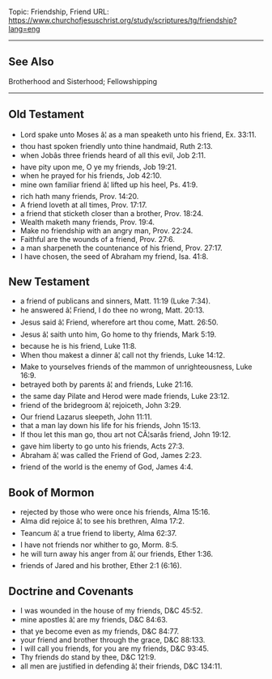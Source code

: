 Topic: Friendship, Friend
URL: https://www.churchofjesuschrist.org/study/scriptures/tg/friendship?lang=eng

---

## See Also

Brotherhood and Sisterhood; Fellowshipping

---

## Old Testament

- Lord spake unto Moses â¦ as a man speaketh unto his friend, Ex. 33:11.
- thou hast spoken friendly unto thine handmaid, Ruth 2:13.
- when Jobâs three friends heard of all this evil, Job 2:11.
- have pity upon me, O ye my friends, Job 19:21.
- when he prayed for his friends, Job 42:10.
- mine own familiar friend â¦ lifted up his heel, Ps. 41:9.
- rich hath many friends, Prov. 14:20.
- A friend loveth at all times, Prov. 17:17.
- a friend that sticketh closer than a brother, Prov. 18:24.
- Wealth maketh many friends, Prov. 19:4.
- Make no friendship with an angry man, Prov. 22:24.
- Faithful are the wounds of a friend, Prov. 27:6.
- a man sharpeneth the countenance of his friend, Prov. 27:17.
- I have chosen, the seed of Abraham my friend, Isa. 41:8.

## New Testament

- a friend of publicans and sinners, Matt. 11:19 (Luke 7:34).
- he answered â¦ Friend, I do thee no wrong, Matt. 20:13.
- Jesus said â¦ Friend, wherefore art thou come, Matt. 26:50.
- Jesus â¦ saith unto him, Go home to thy friends, Mark 5:19.
- because he is his friend, Luke 11:8.
- When thou makest a dinner â¦ call not thy friends, Luke 14:12.
- Make to yourselves friends of the mammon of unrighteousness, Luke 16:9.
- betrayed both by parents â¦ and friends, Luke 21:16.
- the same day Pilate and Herod were made friends, Luke 23:12.
- friend of the bridegroom â¦ rejoiceth, John 3:29.
- Our friend Lazarus sleepeth, John 11:11.
- that a man lay down his life for his friends, John 15:13.
- If thou let this man go, thou art not CÃ¦sarâs friend, John 19:12.
- gave him liberty to go unto his friends, Acts 27:3.
- Abraham â¦ was called the Friend of God, James 2:23.
- friend of the world is the enemy of God, James 4:4.

## Book of Mormon

- rejected by those who were once his friends, Alma 15:16.
- Alma did rejoice â¦ to see his brethren, Alma 17:2.
- Teancum â¦ a true friend to liberty, Alma 62:37.
- I have not friends nor whither to go, Morm. 8:5.
- he will turn away his anger from â¦ our friends, Ether 1:36.
- friends of Jared and his brother, Ether 2:1 (6:16).

## Doctrine and Covenants

- I was wounded in the house of my friends, D&C 45:52.
- mine apostles â¦ are my friends, D&C 84:63.
- that ye become even as my friends, D&C 84:77.
- your friend and brother through the grace, D&C 88:133.
- I will call you friends, for you are my friends, D&C 93:45.
- Thy friends do stand by thee, D&C 121:9.
- all men are justified in defending â¦ their friends, D&C 134:11.


